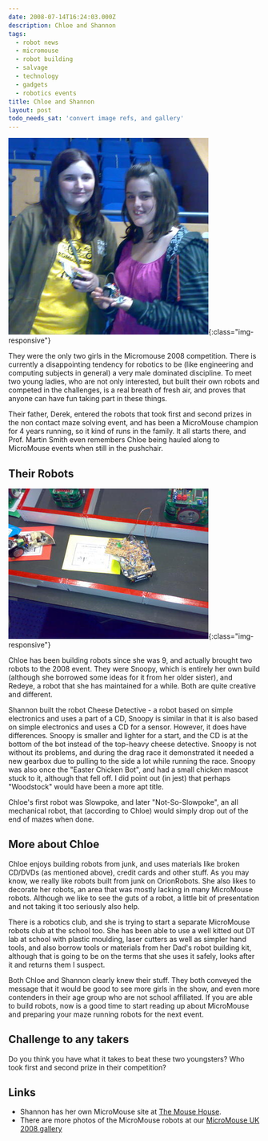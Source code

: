 ```yaml
---
date: 2008-07-14T16:24:03.000Z
description: Chloe and Shannon
tags:
  - robot news
  - micromouse
  - robot building
  - salvage
  - technology
  - gadgets
  - robotics events
title: Chloe and Shannon
layout: post
todo_needs_sat: 'convert image refs, and gallery'
---
```

![Shannon and Chloe holding their robots Cheese Detective and Snoopy, both entries to the Junior Wall Follower event. Micromouse needs more non school Junior Wall follower entries - get building if you can!](/galleries/gallery-25-micromouse-2008/547-28062008657.jpg){:class="img-responsive"}

They were the only two girls in the Micromouse 2008 competition. There is currently a disappointing tendency for robotics to be (like engineering and computing subjects in general) a very male dominated discipline. To meet two young ladies, who are not only interested, but built their own robots and competed in the challenges, is a real breath of fresh air, and proves that anyone can have fun taking part in these things.

Their father, Derek, entered the robots that took first and second prizes in the non contact maze solving event, and has been a MicroMouse champion for 4 years running, so it kind of runs in the family. It all starts there, and Prof. Martin Smith even remembers Chloe being hauled along to MicroMouse events when still in the pushchair.

## Their Robots

![The robot in the centre is RedEye - a non-contact wall follower inherited and maintained by Chloe Hall. The robot mid left is Snoopy - a robot built by Chloe with a design slightly pilfered from her older sister, and exhibiting a gearbox problem. The three identical looking robots above were kit robots brought by the Singapore teams. The controllers and coding were different, but the chassis were all identical.](/galleries/gallery-25-micromouse-2008/542-28062008652.jpg){:class="img-responsive"}

Chloe has been building robots since she was 9, and actually brought two robots to the 2008 event. They were Snoopy, which is entirely her own build (although she borrowed some ideas for it from her older sister), and Redeye, a robot that she has maintained for a while. Both are quite creative and different.

Shannon built the robot Cheese Detective - a robot based on simple electronics and uses a part of a CD, Snoopy is similar in that it is also based on simple electronics and uses a CD for a sensor. However, it does have differences. Snoopy is smaller and lighter for a start, and the CD is at the bottom of the bot instead of the top-heavy cheese detective. Snoopy is not without its problems, and during the drag race it demonstrated it needed a new gearbox due to pulling to the side a lot while running the race. Snoopy was also once the "Easter Chicken Bot", and had a small chicken mascot stuck to it, although that fell off. I did point out (in jest) that perhaps "Woodstock" would have been a more apt title.

Chloe's first robot was Slowpoke, and later "Not-So-Slowpoke", an all mechanical robot, that (according to Chloe) would simply drop out of the end of mazes when done.

## More about Chloe

Chloe enjoys building robots from junk, and uses materials like broken CD/DVDs (as mentioned above), credit cards and other stuff. As you may know, we really like robots built from junk on OrionRobots. She also likes to decorate her robots, an area that was mostly lacking in many MicroMouse robots. Although we like to see the guts of a robot, a little bit of presentation and not taking it too seriously also help.

There is a robotics club, and she is trying to start a separate MicroMouse robots club at the school too. She has been able to use a well kitted out DT lab at school with plastic moulding, laser cutters as well as simpler hand tools, and also borrow tools or materials from her Dad's robot building kit, although that is going to be on the terms that she uses it safely, looks after it and returns them I suspect.

Both Chloe and Shannon clearly knew their stuff. They both conveyed the message that it would be good to see more girls in the show, and even more contenders in their age group who are not school affiliated. If you are able to build robots, now is a good time to start reading up about MicroMouse and preparing your maze running robots for the next event.

## Challenge to any takers

Do you think you have what it takes to beat these two youngsters? Who took first and second prize in their competition?

## Links

- Shannon has her own MicroMouse site at [The Mouse House](http://www.micromouse.me.uk).
- There are more photos of the MicroMouse robots at our [MicroMouse UK 2008 gallery](/galleries/gallery-25-micromouse-2008)
